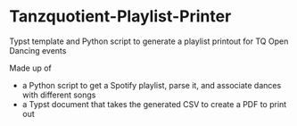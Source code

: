 # Tanzquotient-Playlist-Printer
Typst template and Python script to generate a playlist printout for TQ Open Dancing events

Made up of
- a Python script to get a Spotify playlist, parse it, and associate dances with different songs
- a Typst document that takes the generated CSV to create a PDF to print out
